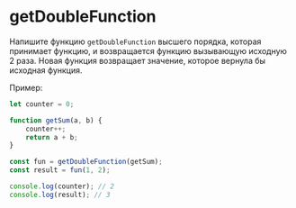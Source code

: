 # getDoubleFunction

Напишите функцию `getDoubleFunction` высшего порядка, которая принимает функцию, и возвращается функцию вызывающую исходную 2 раза. Новая функция возвращает значение, которое вернула бы исходная функция.

Пример:

```javascript
let counter = 0;

function getSum(a, b) {
	counter++;
	return a + b;
}

const fun = getDoubleFunction(getSum);
const result = fun(1, 2);

console.log(counter); // 2
console.log(result); // 3
```
